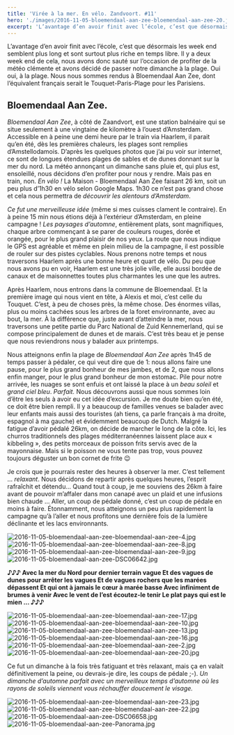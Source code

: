 ```yaml
---
title: 'Virée à la mer. En vélo. Zandvoort. #11'
hero: './images/2016-11-05-bloemendaal-aan-zee-bloemendaal-aan-zee-20.jpg'
excerpt: 'L’avantage d’en avoir finit avec l’école, c’est que désormais les week end semblent plus long et sont surtout plus riche en temps libre. Il y a deux week end de cela, nous avons donc sauté sur l’occasion de profiter de la météo clémente et avons décidé de passer notre dimanche à la plage. Oui oui,'
---
```


L’avantage d’en avoir finit avec l’école, c’est que désormais les week end semblent plus long et sont surtout plus riche en temps libre. Il y a deux week end de cela, nous avons donc sauté sur l’occasion de profiter de la météo clémente et avons décidé de passer notre dimanche à la plage. Oui oui, à la plage. Nous nous sommes rendus à Bloemendaal Aan Zee, dont l’équivalent français serait le Touquet-Paris-Plage pour les Parisiens.

## Bloemendaal Aan Zee.

_Bloemendaal Aan Zee_, à côté de Zaandvort, est une station balnéaire qui se situe seulement à une vingtaine de kilomètre à l’ouest d’Amsterdam. Accessible en à peine une demi heure par le train via Haarlem, il parait qu’en été, dès les premières chaleurs, les plages sont remplies d’Amstellodamois. D’après les quelques photos que j’ai pu voir sur internet, ce sont de longues étendues plages de sables et de dunes donnant sur la mer du nord. La météo annonçant un dimanche sans pluie et, qui plus est, ensoleillé, nous décidons d’en profiter pour nous y rendre. Mais pas en train, non. _En vélo !_ La Maison - Bloemendaal Aan Zee faisant 26 km, soit un peu plus d’1h30 en vélo selon Google Maps. 1h30 ce n’est pas grand chose et cela nous permettra de _découvrir les alentours d’Amsterdam_.

_Ce fut une merveilleuse idée_ (même si mes cuisses clament le contraire). En à peine 15 min nous étions déjà à l’extérieur d’Amsterdam, en pleine campagne ! _Les paysages d’automne_, entièrement plats, sont magnifiques, chaque arbre commençant à se parer de couleurs rouges, dorée et orangée, pour le plus grand plaisir de nos yeux. La route que nous indique le GPS est agréable et même en plein milieu de la campagne, il est possible de rouler sur des pistes cyclables. Nous prenons notre temps et nous traversons Haarlem après une bonne heure et quart de vélo. Du peu que nous avons pu en voir, Haarlem est une très jolie ville, elle aussi bordée de canaux et de maisonnettes toutes plus charmantes les une que les autres.

Après Haarlem, nous entrons dans la commune de Bloemendaal. Et la première image qui nous vient en tête, à Alexis et moi, c’est celle du Touquet. C’est, à peu de choses près, la même chose. Des énormes villas, plus ou moins cachées sous les arbres de la foret environnante, avec au bout, la mer. À la différence que, juste avant d’atteindre la mer, nous traversons une petite partie du Parc National de Zuid Kennemerland, qui se compose principalement de dunes et de marais. C’est très beau et je pense que nous reviendrons nous y balader aux printemps.

Nous atteignons enfin la plage de _Bloemendaal Aan Zee_ après 1h45 de temps passer à pédaler, ce qui veut dire que de 1: nous allons faire une pause, pour le plus grand bonheur de mes jambes, et de 2, que nous allons enfin manger, pour le plus grand bonheur de mon estomac. Pile pour notre arrivée, les nuages se sont enfuis et ont laissé la place à un _beau soleil_ et _grand ciel bleu_. _Parfait._ Nous découvrons aussi que nous sommes loin d’être les seuls à avoir eu cet idée d’excursion. Je me doute bien qu’en été, ce doit être bien rempli. Il y a beaucoup de familles venues se balader avec leur enfants mais aussi des touristes (ah tiens, ça parle français à ma droite, espagnol à ma gauche) et évidemment beaucoup de Dutch. Malgré la fatigue d’avoir pédalé 26km, on décide de marcher le long de la côte. Ici, les churros traditionnels des plages méditerranéennes laissent place aux « kibbeling », des petits morceaux de poisson frits servis avec de la mayonnaise. Mais si le poisson ne vous tente pas trop, vous pouvez toujours déguster un bon cornet de frite 😉

Je crois que je pourrais rester des heures à observer la mer. C’est tellement ... _relaxant_. Nous décidons de repartir après quelques heures, l’esprit rafraîchit et détendu... Quand tout à coup, je me souviens des 26km à faire avant de pouvoir m’affaler dans mon canapé avec un plaid et une infusions bien chaude ... Aller, un coup de pédale donné, c’est un coup de pédale en moins à faire. Étonnamment, nous atteignons un peu plus rapidement la campagne qu’à l’aller et nous profitons une dernière fois de la lumière déclinante et les lacs environnants.

<gallery>
<img alt="2016-11-05-bloemendaal-aan-zee-bloemendaal-aan-zee-4.jpg" src="./images/2016-11-05-bloemendaal-aan-zee-bloemendaal-aan-zee-4.jpg">
<img alt="2016-11-05-bloemendaal-aan-zee-bloemendaal-aan-zee-8.jpg" src="./images/2016-11-05-bloemendaal-aan-zee-bloemendaal-aan-zee-8.jpg">
<img alt="2016-11-05-bloemendaal-aan-zee-bloemendaal-aan-zee-9.jpg" src="./images/2016-11-05-bloemendaal-aan-zee-bloemendaal-aan-zee-9.jpg">
</gallery>
<img alt="2016-11-05-bloemendaal-aan-zee-DSC06642.jpg" src="./images/2016-11-05-bloemendaal-aan-zee-DSC06642.jpg">

**♪♪♪
Avec la mer du Nord pour dernier terrain vague
Et des vagues de dunes pour arrêter les vagues
Et de vagues rochers que les marées dépassent
Et qui ont à jamais le cœur à marée basse
Avec infiniment de brumes à venir
Avec le vent de l’est écoutez-le tenir
Le plat pays qui est le mien ...
♪♪♪**

<gallery>
<img alt="2016-11-05-bloemendaal-aan-zee-bloemendaal-aan-zee-17.jpg" src="./images/2016-11-05-bloemendaal-aan-zee-bloemendaal-aan-zee-17.jpg">
<img alt="2016-11-05-bloemendaal-aan-zee-bloemendaal-aan-zee-10.jpg" src="./images/2016-11-05-bloemendaal-aan-zee-bloemendaal-aan-zee-10.jpg">
<img alt="2016-11-05-bloemendaal-aan-zee-bloemendaal-aan-zee-13.jpg" src="./images/2016-11-05-bloemendaal-aan-zee-bloemendaal-aan-zee-13.jpg">
<img alt="2016-11-05-bloemendaal-aan-zee-bloemendaal-aan-zee-16.jpg" src="./images/2016-11-05-bloemendaal-aan-zee-bloemendaal-aan-zee-16.jpg">
<img alt="2016-11-05-bloemendaal-aan-zee-bloemendaal-aan-zee-2.jpg" src="./images/2016-11-05-bloemendaal-aan-zee-bloemendaal-aan-zee-2.jpg">
<img alt="2016-11-05-bloemendaal-aan-zee-bloemendaal-aan-zee-20.jpg" src="./images/2016-11-05-bloemendaal-aan-zee-bloemendaal-aan-zee-20.jpg">
</gallery>

Ce fut un dimanche à la fois très fatiguant et très relaxant, mais ça en valait définitivement la peine, ou devrais-je dire, les coups de pédale ;-).
_Un dimanche d’automne parfait avec un merveilleux temps d’automne où les rayons de soleils viennent vous réchauffer doucement le visage._

<gallery>
<img alt="2016-11-05-bloemendaal-aan-zee-bloemendaal-aan-zee-23.jpg" src="./images/2016-11-05-bloemendaal-aan-zee-bloemendaal-aan-zee-23.jpg">
<img alt="2016-11-05-bloemendaal-aan-zee-bloemendaal-aan-zee-22.jpg" src="./images/2016-11-05-bloemendaal-aan-zee-bloemendaal-aan-zee-22.jpg">
<img alt="2016-11-05-bloemendaal-aan-zee-DSC06658.jpg" src="./images/2016-11-05-bloemendaal-aan-zee-DSC06658.jpg">
</gallery>
<img alt="2016-11-05-bloemendaal-aan-zee-Panorama.jpg" src="./images/2016-11-05-bloemendaal-aan-zee-Panorama.jpg">
